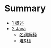 # Summary

* [1 概述](README.md)
* [2 Java](java/README.md)
  * [名词解释](java/名词解释.md)
  * [堆&栈](java/580626-zhan.md)

